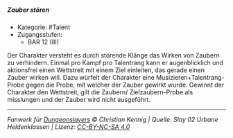 <!---
Dies ist ein Fanwerk für DUNGEONSLAYERS © von Christian Kennig

Quellen:      [Slay 02 Urbane Heldenklassen](https://www.f-space.de/ds4/downloads.html)
              [Talentbeschreibungen](https://www.f-space.de/ds4/tools-talentcards.html)
License:      [CC-BY-NC-SA 4.0](https://creativecommons.org/licenses/by-nc-sa/4.0/deed.de)
Richtlinien:  [Fanwerkrichtlinien](https://www.dungeonslayers.net/fanwerk-richtlinien/)
Autor:        Zauberlehrling
-->

##### Zauber stören

- Kategorie: #Talent
- Zugangsstufen:
  - BAR 12 (III)

Der Charakter versteht es durch störende Klänge das Wirken von Zaubern zu verhindern. Einmal pro Kampf pro Talentrang kann er augenblicklich und aktionsfrei einen Wettstreit mit einem Ziel einleiten, das gerade einen Zauber wirken will. Dazu würfelt der Charakter eine Musizieren+Talentrang-Probe gegen die Probe, mit welcher der Zauber gewirkt wurde. Gewinnt der Charakter den Wettstreit, gilt die Zaubern/ Zielzaubern-Probe als misslungen und der Zauber wird nicht ausgeführt.

---

_Fanwerk für [Dungeonslayers](https://www.dungeonslayers.net/) © Christian Kennig | Quelle: Slay 02 Urbane Heldenklassen | Lizenz: [CC-BY-NC-SA 4.0](https://creativecommons.org/licenses/by-nc-sa/4.0/deed.de)_

